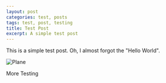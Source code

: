 ```yaml
---
layout: post
categories: test, posts
tags: test, post, testing
title: Test Post
excerpt: A simple test post
---
```



This is a simple test post.
Oh, I almost forgot the "Hello World".

![Plane]({{www.pensandplanes.org}}/assets/images/plane.jpeg)

More Testing
